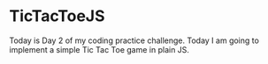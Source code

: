 # TicTacToeJS
Today is Day 2 of my coding practice challenge. Today I am going to implement a simple Tic Tac Toe game in plain JS.
